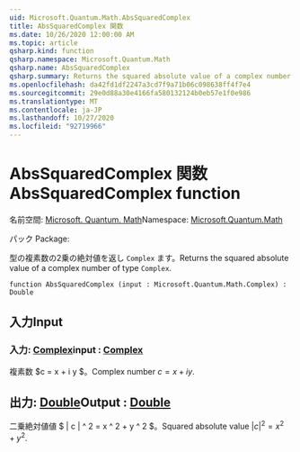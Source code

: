 ```yaml
---
uid: Microsoft.Quantum.Math.AbsSquaredComplex
title: AbsSquaredComplex 関数
ms.date: 10/26/2020 12:00:00 AM
ms.topic: article
qsharp.kind: function
qsharp.namespace: Microsoft.Quantum.Math
qsharp.name: AbsSquaredComplex
qsharp.summary: Returns the squared absolute value of a complex number of type `Complex`.
ms.openlocfilehash: da42fd1df2247a3cd7f9a71b06c098638ff4f7e4
ms.sourcegitcommit: 29e0d88a30e4166fa580132124b0eb57e1f0e986
ms.translationtype: MT
ms.contentlocale: ja-JP
ms.lasthandoff: 10/27/2020
ms.locfileid: "92719966"
---
```

# <a name="abssquaredcomplex-function"></a><span data-ttu-id="a6569-102">AbsSquaredComplex 関数</span><span class="sxs-lookup"><span data-stu-id="a6569-102">AbsSquaredComplex function</span></span>

<span data-ttu-id="a6569-103">名前空間: [Microsoft. Quantum. Math](xref:Microsoft.Quantum.Math)</span><span class="sxs-lookup"><span data-stu-id="a6569-103">Namespace: [Microsoft.Quantum.Math](xref:Microsoft.Quantum.Math)</span></span>

<span data-ttu-id="a6569-104">パック [](https://nuget.org/packages/)</span><span class="sxs-lookup"><span data-stu-id="a6569-104">Package: [](https://nuget.org/packages/)</span></span>


<span data-ttu-id="a6569-105">型の複素数の2乗の絶対値を返し `Complex` ます。</span><span class="sxs-lookup"><span data-stu-id="a6569-105">Returns the squared absolute value of a complex number of type `Complex`.</span></span>

```qsharp
function AbsSquaredComplex (input : Microsoft.Quantum.Math.Complex) : Double
```


## <a name="input"></a><span data-ttu-id="a6569-106">入力</span><span class="sxs-lookup"><span data-stu-id="a6569-106">Input</span></span>

### <a name="input--complex"></a><span data-ttu-id="a6569-107">入力: [Complex](xref:Microsoft.Quantum.Math.Complex)</span><span class="sxs-lookup"><span data-stu-id="a6569-107">input : [Complex](xref:Microsoft.Quantum.Math.Complex)</span></span>

<span data-ttu-id="a6569-108">複素数 $c = x + i y $。</span><span class="sxs-lookup"><span data-stu-id="a6569-108">Complex number $c = x + i y$.</span></span>



## <a name="output--double"></a><span data-ttu-id="a6569-109">出力: [Double](xref:microsoft.quantum.lang-ref.double)</span><span class="sxs-lookup"><span data-stu-id="a6569-109">Output : [Double](xref:microsoft.quantum.lang-ref.double)</span></span>

<span data-ttu-id="a6569-110">二乗絶対値値 $ | c | ^ 2 = x ^ 2 + y ^ 2 $。</span><span class="sxs-lookup"><span data-stu-id="a6569-110">Squared absolute value $|c|^2 = x^2 + y^2$.</span></span>